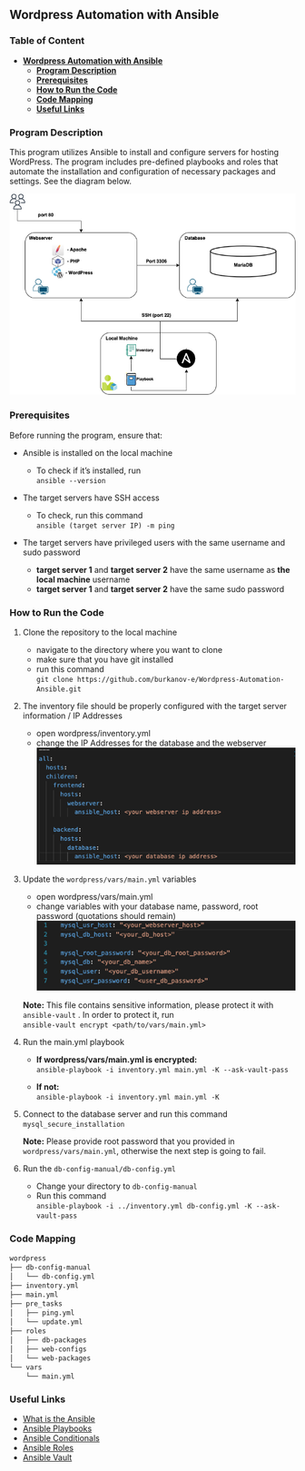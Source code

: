 ## **Wordpress Automation with Ansible**

### **Table of Content**

- [**Wordpress Automation with Ansible**](#wordpress-automation-with-ansible)
  - [**Program Description**](#program-description)
  - [**Prerequisites**](#prerequisites)
  - [**How to Run the Code**](#how-to-run-the-code)
  - [**Code Mapping**](#code-mapping)
  - [**Useful Links**](#useful-links)

### **Program Description**

This program utilizes Ansible to install and configure servers for hosting WordPress. The program includes pre-defined playbooks and roles that automate the installation and configuration of necessary packages and settings. See the diagram below.  

![](/images/diagram.png)

### **Prerequisites**

Before running the program, ensure that:

- Ansible is installed on the local machine
    - To check if it’s installed, run   
            ```ansible --version```
    
- The target servers have SSH access
    - To check, run this command  
            ```ansible (target server IP) -m ping```
- The target servers have privileged users with the same username and sudo password
    - **target server 1** and **target server 2** have the same username as **the** **local machine** username
    - **target server 1** and **target server 2** have the same sudo password


### **How to Run the Code**

1. Clone the repository to the local machine
   - navigate to the directory where you want to clone
   - make sure that you have git installed
   - run this command  
           ```git clone https://github.com/burkanov-e/Wordpress-Automation-Ansible.git```
    
2. The inventory file should be properly configured with the target server information / IP Addresses
    - open wordpress/inventory.yml
    - change the IP Addresses for the database and the webserver
    ![](images/inventory.png)
  
3. Update the `wordpress/vars/main.yml` variables
    - open wordpress/vars/main.yml
    - change variables with your database name, password, root password (quotations should remain)
    ![](images/vars.png)
        
    
    **Note:** This file contains sensitive information, please protect it with `ansible-vault` . In order to protect it, run  
    ```ansible-vault encrypt <path/to/vars/main.yml>```
    
4. Run the main.yml playbook 
    - **If wordpress/vars/main.yml is encrypted:**     
```ansible-playbook -i inventory.yml main.yml -K --ask-vault-pass```

    - **If not:**   
```ansible-playbook -i inventory.yml main.yml -K```

1. Connect to the database server and run this command   
            ```mysql_secure_installation```

    
    **Note:** Please provide root password that you provided in `wordpress/vars/main.yml`, otherwise the next step is going to fail. 
    
2. Run the `db-config-manual/db-config.yml`
    - Change your directory to `db-config-manual`
    - Run this command   
    ```ansible-playbook -i ../inventory.yml db-config.yml -K --ask-vault-pass```
 

### **Code Mapping**

```
wordpress
├── db-config-manual
│   └── db-config.yml
├── inventory.yml
├── main.yml
├── pre_tasks
│   ├── ping.yml
│   └── update.yml
├── roles
│   ├── db-packages
│   ├── web-configs
│   └── web-packages
└── vars
    └── main.yml

```


### **Useful Links**

- [What is the Ansible](https://www.freecodecamp.org/news/what-is-ansible/)
- [Ansible Playbooks](https://docs.ansible.com/ansible/latest/playbook_guide/playbooks_intro.html)
- [Ansible Conditionals](https://docs.ansible.com/ansible/latest/playbook_guide/playbooks_conditionals.html)
- [Ansible Roles](https://docs.ansible.com/ansible/latest/playbook_guide/playbooks_reuse_roles.html)
- [Ansible Vault](https://docs.ansible.com/ansible/2.8/user_guide/vault.html#:~:text=Ansible%20Vault%20is%20a%20feature,or%20placed%20in%20source%20control.)
 
